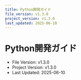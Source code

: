 ```yaml
---
title: Python開発ガイド
file_version: v1.3.0
project_version: v1.3.0
last_updated: 2025-06-10
---
```


# Python開発ガイド

- File Version: v1.3.0
- Project Version: v1.3.0
- Last Updated: 2025-06-10 